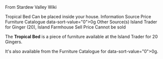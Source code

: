From Stardew Valley Wiki

Tropical Bed Can be placed inside your house. Information Source Price Furniture Catalogue data-sort-value="0"&gt;0g Other Source(s) Island Trader for Ginger (20), Island Farmhouse Sell Price Cannot be sold

The **Tropical Bed** is a piece of furniture available at the Island Trader for 20 Gingers.

It's also available from the Furniture Catalogue for data-sort-value="0"&gt;0g.